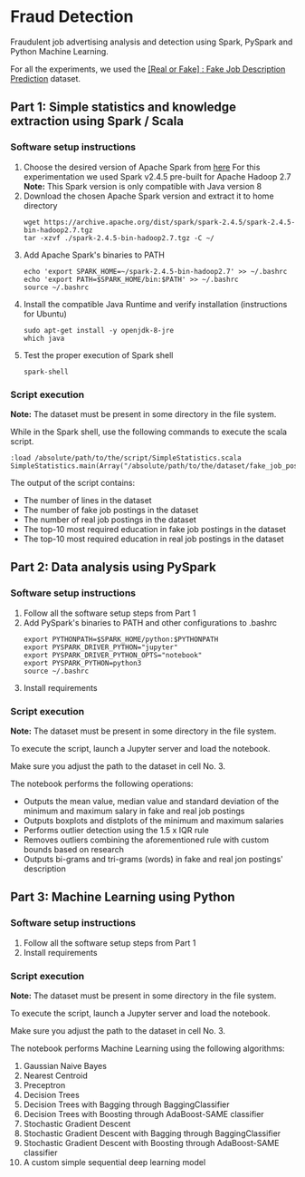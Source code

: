 # Fraud Detection
Fraudulent job advertising analysis and detection using Spark, PySpark and Python Machine Learning.

For all the experiments, we used the [[Real or Fake] : Fake Job Description Prediction](https://www.kaggle.com/shivamb/real-or-fake-fake-jobposting-prediction) dataset.

## Part 1: Simple statistics and knowledge extraction using Spark / Scala

### Software setup instructions

1. Choose the desired version of Apache Spark from [here](https://spark.apache.org/downloads.html)
    For this experimentation we used Spark v2.4.5 pre-built for Apache Hadoop 2.7<br>
    **Note:** This Spark version is only compatible with Java version 8
2. Download the chosen Apache Spark version and extract it to home directory
    ```console
    wget https://archive.apache.org/dist/spark/spark-2.4.5/spark-2.4.5-bin-hadoop2.7.tgz
    tar -xzvf ./spark-2.4.5-bin-hadoop2.7.tgz -C ~/
    ```
3. Add Apache Spark's binaries to PATH
    ```console
    echo 'export SPARK_HOME=~/spark-2.4.5-bin-hadoop2.7' >> ~/.bashrc
    echo 'export PATH=$SPARK_HOME/bin:$PATH' >> ~/.bashrc
    source ~/.bashrc
    ```
4. Install the compatible Java Runtime and verify installation (instructions for Ubuntu)
    ```console
    sudo apt-get install -y openjdk-8-jre
    which java
    ```
5. Test the proper execution of Spark shell
    ```console
    spark-shell
    ```

### Script execution

**Note:** The dataset must be present in some directory in the file system.

While in the Spark shell, use the following commands to execute the scala script.
```console
:load /absolute/path/to/the/script/SimpleStatistics.scala
SimpleStatistics.main(Array("/absolute/path/to/the/dataset/fake_job_postings.csv"))
```

The output of the script contains:
* The number of lines in the dataset
* The number of fake job postings in the dataset
* The number of real job postings in the dataset
* The top-10 most required education in fake job postings in the dataset
* The top-10 most required education in real job postings in the dataset

## Part 2: Data analysis using PySpark

### Software setup instructions

1. Follow all the software setup steps from Part 1
2. Add PySpark's binaries to PATH and other configurations to .bashrc
    ```console
    export PYTHONPATH=$SPARK_HOME/python:$PYTHONPATH
    export PYSPARK_DRIVER_PYTHON="jupyter"
    export PYSPARK_DRIVER_PYTHON_OPTS="notebook"
    export PYSPARK_PYTHON=python3
    source ~/.bashrc
    ```
3. Install requirements

### Script execution

**Note:** The dataset must be present in some directory in the file system.

To execute the script, launch a Jupyter server and load the notebook.

Make sure you adjust the path to the dataset in cell No. 3.

The notebook performs the following operations:
* Outputs the mean value, median value and standard deviation of the minimum and maximum salary in fake and real job postings
* Outputs boxplots and distplots of the minimum and maximum salaries
* Performs outlier detection using the 1.5 x IQR rule
* Removes outliers combining the aforementioned rule with custom bounds based on research
* Outputs bi-grams and tri-grams (words) in fake and real jon postings' description

## Part 3: Machine Learning using Python

### Software setup instructions

1. Follow all the software setup steps from Part 1
2. Install requirements

### Script execution

**Note:** The dataset must be present in some directory in the file system.

To execute the script, launch a Jupyter server and load the notebook.

Make sure you adjust the path to the dataset in cell No. 3.

The notebook performs Machine Learning using the following algorithms:
1. Gaussian Naive Bayes
2. Nearest Centroid
3. Preceptron
4. Decision Trees
5. Decision Trees with Bagging through BaggingClassifier
6. Decision Trees with Boosting through AdaBoost-SAME classifier
7. Stochastic Gradient Descent
8. Stochastic Gradient Descent with Bagging through BaggingClassifier
9. Stochastic Gradient Descent with Boosting through AdaBoost-SAME classifier
10. A custom simple sequential deep learning model
